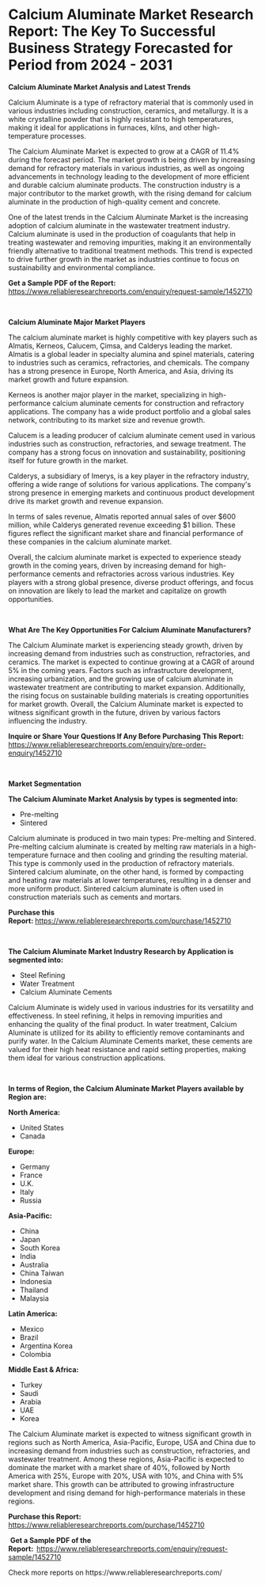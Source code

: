 <p><h1>Calcium Aluminate Market Research Report: The Key To Successful Business Strategy Forecasted for Period from 2024 - 2031</h1></p><p><strong>Calcium Aluminate Market Analysis and Latest Trends</strong></p>
<p><p>Calcium Aluminate is a type of refractory material that is commonly used in various industries including construction, ceramics, and metallurgy. It is a white crystalline powder that is highly resistant to high temperatures, making it ideal for applications in furnaces, kilns, and other high-temperature processes.</p><p>The Calcium Aluminate Market is expected to grow at a CAGR of 11.4% during the forecast period. The market growth is being driven by increasing demand for refractory materials in various industries, as well as ongoing advancements in technology leading to the development of more efficient and durable calcium aluminate products. The construction industry is a major contributor to the market growth, with the rising demand for calcium aluminate in the production of high-quality cement and concrete.</p><p>One of the latest trends in the Calcium Aluminate Market is the increasing adoption of calcium aluminate in the wastewater treatment industry. Calcium aluminate is used in the production of coagulants that help in treating wastewater and removing impurities, making it an environmentally friendly alternative to traditional treatment methods. This trend is expected to drive further growth in the market as industries continue to focus on sustainability and environmental compliance.</p></p>
<p><strong>Get a Sample PDF of the Report:&nbsp;</strong> <a href="https://www.reliableresearchreports.com/enquiry/request-sample/1452710">https://www.reliableresearchreports.com/enquiry/request-sample/1452710</a></p>
<p>&nbsp;</p>
<p><strong>Calcium Aluminate Major Market Players</strong></p>
<p><p>The calcium aluminate market is highly competitive with key players such as Almatis, Kerneos, Calucem, Çimsa, and Calderys leading the market. Almatis is a global leader in specialty alumina and spinel materials, catering to industries such as ceramics, refractories, and chemicals. The company has a strong presence in Europe, North America, and Asia, driving its market growth and future expansion.</p><p>Kerneos is another major player in the market, specializing in high-performance calcium aluminate cements for construction and refractory applications. The company has a wide product portfolio and a global sales network, contributing to its market size and revenue growth.</p><p>Calucem is a leading producer of calcium aluminate cement used in various industries such as construction, refractories, and sewage treatment. The company has a strong focus on innovation and sustainability, positioning itself for future growth in the market.</p><p>Calderys, a subsidiary of Imerys, is a key player in the refractory industry, offering a wide range of solutions for various applications. The company's strong presence in emerging markets and continuous product development drive its market growth and revenue expansion.</p><p>In terms of sales revenue, Almatis reported annual sales of over $600 million, while Calderys generated revenue exceeding $1 billion. These figures reflect the significant market share and financial performance of these companies in the calcium aluminate market.</p><p>Overall, the calcium aluminate market is expected to experience steady growth in the coming years, driven by increasing demand for high-performance cements and refractories across various industries. Key players with a strong global presence, diverse product offerings, and focus on innovation are likely to lead the market and capitalize on growth opportunities.</p></p>
<p>&nbsp;</p>
<p><strong>What Are The Key Opportunities For Calcium Aluminate Manufacturers?</strong></p>
<p><p>The Calcium Aluminate market is experiencing steady growth, driven by increasing demand from industries such as construction, refractories, and ceramics. The market is expected to continue growing at a CAGR of around 5% in the coming years. Factors such as infrastructure development, increasing urbanization, and the growing use of calcium aluminate in wastewater treatment are contributing to market expansion. Additionally, the rising focus on sustainable building materials is creating opportunities for market growth. Overall, the Calcium Aluminate market is expected to witness significant growth in the future, driven by various factors influencing the industry.</p></p>
<p><strong>Inquire or Share Your Questions If Any Before Purchasing This Report:</strong> <a href="https://www.reliableresearchreports.com/enquiry/pre-order-enquiry/1452710">https://www.reliableresearchreports.com/enquiry/pre-order-enquiry/1452710</a></p>
<p>&nbsp;</p>
<p><strong>Market Segmentation</strong></p>
<p><strong>The Calcium Aluminate Market Analysis by types is segmented into:</strong></p>
<p><ul><li>Pre-melting</li><li>Sintered</li></ul></p>
<p><p>Calcium aluminate is produced in two main types: Pre-melting and Sintered. Pre-melting calcium aluminate is created by melting raw materials in a high-temperature furnace and then cooling and grinding the resulting material. This type is commonly used in the production of refractory materials. Sintered calcium aluminate, on the other hand, is formed by compacting and heating raw materials at lower temperatures, resulting in a denser and more uniform product. Sintered calcium aluminate is often used in construction materials such as cements and mortars.</p></p>
<p><strong>Purchase this Report:&nbsp;</strong><a href="https://www.reliableresearchreports.com/purchase/1452710">https://www.reliableresearchreports.com/purchase/1452710</a></p>
<p>&nbsp;</p>
<p><strong>The Calcium Aluminate Market Industry Research by Application is segmented into:</strong></p>
<p><ul><li>Steel Refining</li><li>Water Treatment</li><li>Calcium Aluminate Cements</li></ul></p>
<p><p>Calcium Aluminate is widely used in various industries for its versatility and effectiveness. In steel refining, it helps in removing impurities and enhancing the quality of the final product. In water treatment, Calcium Aluminate is utilized for its ability to efficiently remove contaminants and purify water. In the Calcium Aluminate Cements market, these cements are valued for their high heat resistance and rapid setting properties, making them ideal for various construction applications.</p></p>
<p>&nbsp;</p>
<p><strong>In terms of Region, the Calcium Aluminate Market Players available by Region are:</strong></p>
<p>
    <p> <strong> North America: </strong>
        <ul>
            <li>United States</li>
            <li>Canada</li>
        </ul>
        </p> 
    <p> <strong> Europe: </strong>
        <ul>
            <li>Germany</li>
            <li>France</li>
            <li>U.K.</li>
            <li>Italy</li>
            <li>Russia</li>
        </ul>
        </p> 
    <p> <strong> Asia-Pacific: </strong>
        <ul>
            <li>China</li>
            <li>Japan</li>
            <li>South Korea</li>
            <li>India</li>
            <li>Australia</li>
            <li>China Taiwan</li>
            <li>Indonesia</li>
            <li>Thailand</li>
            <li>Malaysia</li>
        </ul>
        </p> 
    <p> <strong> Latin America: </strong>
        <ul>
            <li>Mexico</li>
            <li>Brazil</li>
            <li>Argentina Korea</li>
            <li>Colombia</li>
        </ul>
        </p> 
    <p> <strong> Middle East & Africa: </strong>
        <ul>
            <li>Turkey</li>
            <li>Saudi</li>
            <li>Arabia</li>
            <li>UAE</li>
            <li>Korea</li>
        </ul>
    </p>
    </p>
<p><p>The Calcium Aluminate market is expected to witness significant growth in regions such as North America, Asia-Pacific, Europe, USA and China due to increasing demand from industries such as construction, refractories, and wastewater treatment. Among these regions, Asia-Pacific is expected to dominate the market with a market share of 40%, followed by North America with 25%, Europe with 20%, USA with 10%, and China with 5% market share. This growth can be attributed to growing infrastructure development and rising demand for high-performance materials in these regions.</p></p>
<p><strong>Purchase this Report: </strong><a href="https://www.reliableresearchreports.com/purchase/1452710">https://www.reliableresearchreports.com/purchase/1452710</a></p>
<p>&nbsp;<strong>Get a Sample PDF of the Report:&nbsp;&nbsp;</strong><a href="https://www.reliableresearchreports.com/enquiry/request-sample/1452710">https://www.reliableresearchreports.com/enquiry/request-sample/1452710</a></p>
<p><strong></strong></p>
<p>Check more reports on https://www.reliableresearchreports.com/</p>